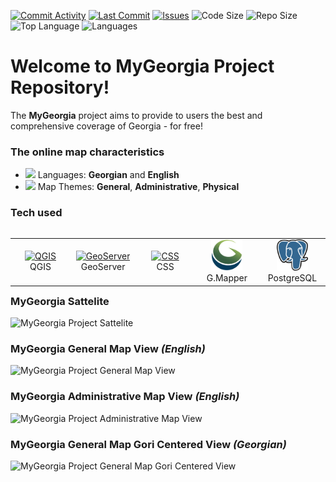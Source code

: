 [![Commit Activity](https://img.shields.io/github/commit-activity/m/cartographica/mygeorgia?style=plastic)](https://github.com/cartographica/mygeorgia/graphs/commit-activity)
[![Last Commit](https://img.shields.io/github/last-commit/cartographica/mygeorgia?style=plastic)](https://github.com/cartographica/mygeorgia/graphs/commit-activity)
[![Issues](https://img.shields.io/github/issues/cartographica/mygeorgia?style=plastic)](https://github.com/cartographica/mygeorgia/issues)
![Code Size](https://img.shields.io/github/repo-size/cartographica/mygeorgia?style=plastic)
![Repo Size](https://img.shields.io/github/languages/code-size/cartographica/mygeorgia?style=plastic)
![Top Language](https://img.shields.io/github/languages/top/cartographica/mygeorgia?style=plastic)
![Languages](https://img.shields.io/github/languages/count/cartographica/mygeorgia?color=blueviolet&style=plastic)

# Welcome to MyGeorgia Project Repository!

The **MyGeorgia** project aims to provide to users the best and comprehensive coverage of Georgia - for free!

### The online map characteristics 
- <img width="20px" src="https://upload.wikimedia.org/wikipedia/commons/c/c0/Language_icon.png">  Languages: **Georgian** and **English**
- <img width="20px" src="https://pic.onlinewebfonts.com/svg/img_303807.png">  Map Themes: **General**, **Administrative**, **Physical**

### Tech used
<table align="left" style="border: none">
  <tr style="border: none">
    <td align="center" width="96" style="border: none">
      <a href="https://qgis.org/en/site/">
        <img src="https://qgis.org/img/logosign.svg" width="50" height="50" alt="QGIS" />
      </a>
      <br>QGIS
    </td>
    <td align="center" width="96" style="border: none">
      <a href="http://geoserver.org/">
        <img src="https://avatars.githubusercontent.com/u/186522?s=200&v=4" width="50" height="50" alt="GeoServer" />
      </a>
      <br>GeoServer
    </td>
    <td align="center" width="96">
      <a href="https://github.com/topics/css">
        <img src="https://profilinator.rishav.dev/skills-assets/css3-original-wordmark.svg" width="50" height="50" alt="CSS" />
      </a>
      <br>CSS
    </td>
    <td align="center" width="96" style="border: none">
      <a href="https://www.bluemarblegeo.com/global-mapper">
        <img src="https://github.com/Vitruvius21/Vitruvius21/blob/0e3e5e1959fceb253e42c1c52c35d8be5b9e2e8b/Global-Mapper-logo-1.png" width="50" height="50" alt="GlobalMapper" />
      </a>
      <br>G.Mapper
    </td>
    <td align="center" width="96" style="border: none">
      <a href="https://github.com/topics/postgresql">
        <img src="https://raw.githubusercontent.com/github/explore/80688e429a7d4ef2fca1e82350fe8e3517d3494d/topics/postgresql/postgresql.png" width="50" height="50" alt="PostgreSQL" />
      </a>
      <br>PostgreSQL
    </td>
  </tr>
</table>

### MyGeorgia Sattelite

<img src="docs/my_georgia_satellite.jpg" alt="MyGeorgia Project Sattelite" style="max-width:100%">

### MyGeorgia General Map View *(English)*

<img src="docs/my_georgia_main.jpg" alt="MyGeorgia Project General Map View" style="max-width:100%">

### MyGeorgia Administrative Map View *(English)*

<img src="docs/my_georgia_-_tbilisi.jpg" alt="MyGeorgia Project Administrative Map View" style="max-width:100%">

### MyGeorgia General Map Gori Centered View *(Georgian)*

<img src="docs/my_georgia_-_gori.jpg" alt="MyGeorgia Project General Map Gori Centered View" style="max-width:100%">
